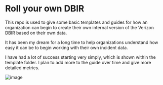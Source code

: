 # Roll your own DBIR

This repo is used to give some basic templates and guides for how an organization can begin to create their own internal version of the Verizon DBIR based on their own data.

It has been my dream for a long time to help organizations understand how easy it can be to begin working with their own incident data.

I have had a lot of success starting very simply, which is shown within the template folder. I plan to add more to the guide over time and give more detailed metrics.

![image](https://user-images.githubusercontent.com/46198611/170579161-dd7f723d-54d3-4231-9baa-ebbfaae44db7.png)
